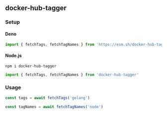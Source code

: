 ## docker-hub-tagger

### Setup

#### Deno

```ts
import { fetchTags, fetchTagNames } from 'https://esm.sh/docker-hub-tagger'
```

#### Node.js

```bash
npm i docker-hub-tagger
```

```ts
import { fetchTags, fetchTagNames } from 'docker-hub-tagger'
```

### Usage

```ts
const tags = await fetchTags('golang')

const tagNames = await fetchTagNames('node')
```
